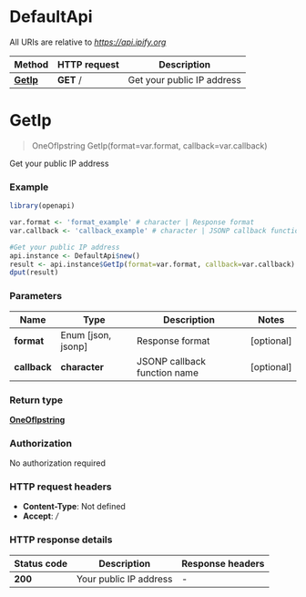# DefaultApi

All URIs are relative to *https://api.ipify.org*

Method | HTTP request | Description
------------- | ------------- | -------------
[**GetIp**](DefaultApi.md#GetIp) | **GET** / | Get your public IP address


# **GetIp**
> OneOfIpstring GetIp(format=var.format, callback=var.callback)

Get your public IP address

### Example
```R
library(openapi)

var.format <- 'format_example' # character | Response format
var.callback <- 'callback_example' # character | JSONP callback function name

#Get your public IP address
api.instance <- DefaultApi$new()
result <- api.instance$GetIp(format=var.format, callback=var.callback)
dput(result)
```

### Parameters

Name | Type | Description  | Notes
------------- | ------------- | ------------- | -------------
 **format** | Enum [json, jsonp] | Response format | [optional] 
 **callback** | **character**| JSONP callback function name | [optional] 

### Return type

[**OneOfIpstring**](oneOf&lt;Ip,string&gt;.md)

### Authorization

No authorization required

### HTTP request headers

 - **Content-Type**: Not defined
 - **Accept**: */*

### HTTP response details
| Status code | Description | Response headers |
|-------------|-------------|------------------|
| **200** | Your public IP address |  -  |


